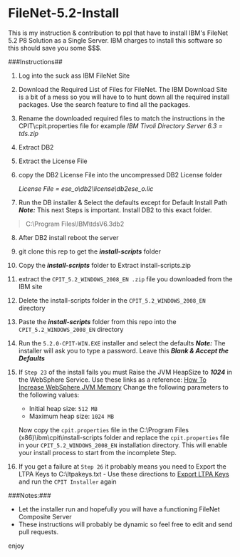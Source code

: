FileNet-5.2-Install
===================

This is my instruction &amp; contribution to ppl that have to install IBM's FileNet 5.2 P8 Solution as a Single Server. IBM charges to install this software so this should save you some $$$.

###Instructions##
1. Log into the suck ass IBM FileNet Site
2. Download the Required List of Files for FileNet. The IBM Download Site is a bit of a mess so you will have to to hunt down all the required install packages. Use the search feature to find all the packages.
3. Rename the downloaded required files to match the instructions in the CPIT\cpit.properties file for example
    *IBM Tivoli Directory Server 6.3 = tds.zip*
4. Extract DB2
5. Extract the License File
6. copy the DB2 License File  into the uncompressed DB2 License folder
    
    *License File =  ese_o\db2\license\db2ese_o.lic*

7. Run the DB installer & Select the defaults except for Default Install Path
***Note:***  This next Steps is important. Install DB2 to this exact folder.
> C:\Program Files\IBM\tdsV6.3db2
8. After DB2 install reboot the server
9. git clone this rep to get the ***install-scripts*** folder
10. Copy the ***install-scripts*** folder to Extract install-scripts.zip
11. extract the `CPIT_5.2_WINDOWS_2008_EN .zip` file you downloaded from the IBM site
12. Delete the install-scripts folder in the `CPIT_5.2_WINDOWS_2008_EN` directory
13. Paste the ***install-scripts*** folder from this repo into the `CPIT_5.2_WINDOWS_2008_EN` directory
14. Run the `5.2.0-CPIT-WIN.EXE` installer and select the defaults
***Note:*** The installer will ask you to type a password. Leave this ***Blank & Accept the Defaults***
15. If `Step 23` of the install fails you must Raise the JVM HeapSize to ***1024*** in the WebSphere Service. Use these links as a reference:
    [How To Increase WebSphere JVM Memory](http://www.mkyong.com/websphere/how-to-increase-websphere-jvm-memory/)
    Change the following parameters to the following values:
    - Initial heap size: `512 MB`
    - Maximum heap size: `1024 MB`
    
    Now copy the `cpit.properties` file in the C:\Program Files (x86)\ibm\cpit\install-scripts folder and replace the `cpit.properties` file in your `CPIT_5.2_WINDOWS_2008_EN` installation directory.  This will enable your install process to start from the incomplete Step.
    
16. If you get a failure at `Step 26` it  probably means you need to Export the LTPA Keys to C:\ltpakeys.txt - Use these directions to [Export LTPA Keys](http://bit.ly/1og9ulx) and run the `CPIT Installer` again

###Notes:###
- Let the installer run and hopefully you will have a functioning FileNet Composite Server
- These instructions will probably be dynamic so feel free to edit and send pull requests.

enjoy
